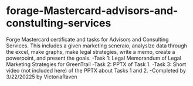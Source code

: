 # forage-Mastercard-advisors-and-constulting-services
Forge Mastercard certificate and tasks for Advisors and Consulting Services. This includes a given marketing scneraio, analyslze data through the excel, make graphs, make legal strategies, write a memo, create a powerpoint, and present the goals.
-Task 1: Legal Memorandum of Legal Marketing Strategies for GreenTrail
-Task 2: PPTX of Task 1.
-Task 3: Short video (not included here) of the PPTX about Tasks 1 and 2.
-Completed by 3/22/20225 by VictoriaRaven
